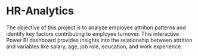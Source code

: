 # HR-Analytics
The objective of this project is to analyze employee attrition patterns and identify key factors contributing to employee turnover. This interactive Power BI dashboard provides insights into the relationship between attrition and variables like salary, age, job role, education, and work experience.

